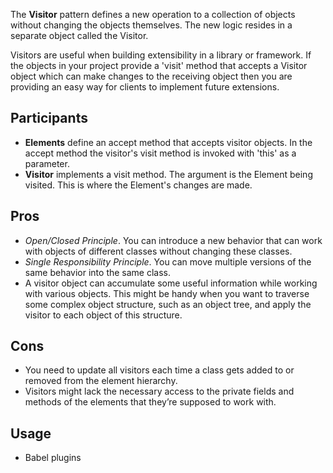 The **Visitor** pattern defines a new operation to a collection of objects without changing the objects themselves. The new logic resides in a separate object called the Visitor.

Visitors are useful when building extensibility in a library or framework. If the objects in your project provide a 'visit' method that accepts a Visitor object which can make changes to the receiving object then you are providing an easy way for clients to implement future extensions.

## Participants

- **Elements** define an accept method that accepts visitor objects. In the accept method the visitor's visit method is invoked with 'this' as a parameter.
- **Visitor** implements a visit method. The argument is the Element being visited. This is where the Element's changes are made.

## Pros

- _Open/Closed Principle_. You can introduce a new behavior that can work with objects of different classes without changing these classes.
- _Single Responsibility Principle_. You can move multiple versions of the same behavior into the same class.
- A visitor object can accumulate some useful information while working with various objects. This might be handy when you want to traverse some complex object structure, such as an object tree, and apply the visitor to each object of this structure.

## Cons

- You need to update all visitors each time a class gets added to or removed from the element hierarchy.
- Visitors might lack the necessary access to the private fields and methods of the elements that they’re supposed to work with.

## Usage

- Babel plugins
